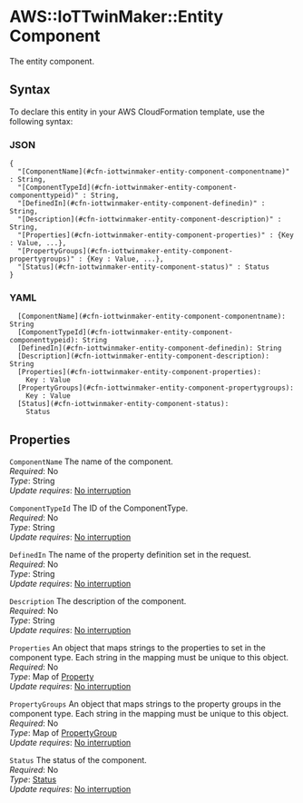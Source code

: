 # AWS::IoTTwinMaker::Entity Component<a name="aws-properties-iottwinmaker-entity-component"></a>

The entity component\.

## Syntax<a name="aws-properties-iottwinmaker-entity-component-syntax"></a>

To declare this entity in your AWS CloudFormation template, use the following syntax:

### JSON<a name="aws-properties-iottwinmaker-entity-component-syntax.json"></a>

```
{
  "[ComponentName](#cfn-iottwinmaker-entity-component-componentname)" : String,
  "[ComponentTypeId](#cfn-iottwinmaker-entity-component-componenttypeid)" : String,
  "[DefinedIn](#cfn-iottwinmaker-entity-component-definedin)" : String,
  "[Description](#cfn-iottwinmaker-entity-component-description)" : String,
  "[Properties](#cfn-iottwinmaker-entity-component-properties)" : {Key : Value, ...},
  "[PropertyGroups](#cfn-iottwinmaker-entity-component-propertygroups)" : {Key : Value, ...},
  "[Status](#cfn-iottwinmaker-entity-component-status)" : Status
}
```

### YAML<a name="aws-properties-iottwinmaker-entity-component-syntax.yaml"></a>

```
  [ComponentName](#cfn-iottwinmaker-entity-component-componentname): String
  [ComponentTypeId](#cfn-iottwinmaker-entity-component-componenttypeid): String
  [DefinedIn](#cfn-iottwinmaker-entity-component-definedin): String
  [Description](#cfn-iottwinmaker-entity-component-description): String
  [Properties](#cfn-iottwinmaker-entity-component-properties):
    Key : Value
  [PropertyGroups](#cfn-iottwinmaker-entity-component-propertygroups):
    Key : Value
  [Status](#cfn-iottwinmaker-entity-component-status):
    Status
```

## Properties<a name="aws-properties-iottwinmaker-entity-component-properties"></a>

`ComponentName` <a name="cfn-iottwinmaker-entity-component-componentname"></a>
The name of the component\.  
_Required_: No  
_Type_: String  
_Update requires_: [No interruption](https://docs.aws.amazon.com/AWSCloudFormation/latest/UserGuide/using-cfn-updating-stacks-update-behaviors.html#update-no-interrupt)

`ComponentTypeId` <a name="cfn-iottwinmaker-entity-component-componenttypeid"></a>
The ID of the ComponentType\.  
_Required_: No  
_Type_: String  
_Update requires_: [No interruption](https://docs.aws.amazon.com/AWSCloudFormation/latest/UserGuide/using-cfn-updating-stacks-update-behaviors.html#update-no-interrupt)

`DefinedIn` <a name="cfn-iottwinmaker-entity-component-definedin"></a>
The name of the property definition set in the request\.  
_Required_: No  
_Type_: String  
_Update requires_: [No interruption](https://docs.aws.amazon.com/AWSCloudFormation/latest/UserGuide/using-cfn-updating-stacks-update-behaviors.html#update-no-interrupt)

`Description` <a name="cfn-iottwinmaker-entity-component-description"></a>
The description of the component\.  
_Required_: No  
_Type_: String  
_Update requires_: [No interruption](https://docs.aws.amazon.com/AWSCloudFormation/latest/UserGuide/using-cfn-updating-stacks-update-behaviors.html#update-no-interrupt)

`Properties` <a name="cfn-iottwinmaker-entity-component-properties"></a>
An object that maps strings to the properties to set in the component type\. Each string in the mapping must be unique to this object\.  
_Required_: No  
_Type_: Map of [Property](aws-properties-iottwinmaker-entity-property.md)  
_Update requires_: [No interruption](https://docs.aws.amazon.com/AWSCloudFormation/latest/UserGuide/using-cfn-updating-stacks-update-behaviors.html#update-no-interrupt)

`PropertyGroups` <a name="cfn-iottwinmaker-entity-component-propertygroups"></a>
An object that maps strings to the property groups in the component type\. Each string in the mapping must be unique to this object\.  
_Required_: No  
_Type_: Map of [PropertyGroup](aws-properties-iottwinmaker-entity-propertygroup.md)  
_Update requires_: [No interruption](https://docs.aws.amazon.com/AWSCloudFormation/latest/UserGuide/using-cfn-updating-stacks-update-behaviors.html#update-no-interrupt)

`Status` <a name="cfn-iottwinmaker-entity-component-status"></a>
The status of the component\.  
_Required_: No  
_Type_: [Status](aws-properties-iottwinmaker-entity-status.md)  
_Update requires_: [No interruption](https://docs.aws.amazon.com/AWSCloudFormation/latest/UserGuide/using-cfn-updating-stacks-update-behaviors.html#update-no-interrupt)
